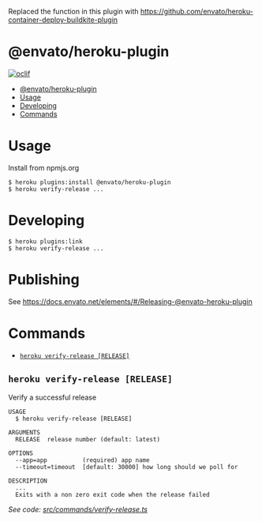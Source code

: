 Replaced the function in this plugin with https://github.com/envato/heroku-container-deploy-buildkite-plugin

# @envato/heroku-plugin

[![oclif](https://img.shields.io/badge/cli-oclif-brightgreen.svg)](https://oclif.io)

<!-- toc -->
* [@envato/heroku-plugin](#envatoheroku-plugin)
* [Usage](#usage)
* [Developing](#developing)
* [Commands](#commands)
<!-- tocstop -->

# Usage

Install from npmjs.org

```
$ heroku plugins:install @envato/heroku-plugin
$ heroku verify-release ...
```

# Developing

```
$ heroku plugins:link
$ heroku verify-release ...
```

# Publishing

See https://docs.envato.net/elements/#/Releasing-@envato-heroku-plugin

# Commands

<!-- commands -->
* [`heroku verify-release [RELEASE]`](#heroku-verify-release-release)

## `heroku verify-release [RELEASE]`

Verify a successful release 

```
USAGE
  $ heroku verify-release [RELEASE]

ARGUMENTS
  RELEASE  release number (default: latest)

OPTIONS
  --app=app          (required) app name
  --timeout=timeout  [default: 30000] how long should we poll for

DESCRIPTION
  ...
  Exits with a non zero exit code when the release failed
```

_See code: [src/commands/verify-release.ts](https://github.com/envato/heroku-plugin/blob/v0.0.4/src/commands/verify-release.ts)_
<!-- commandsstop -->
